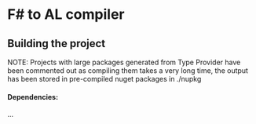 # F# to AL compiler

## Building the project 

NOTE: Projects with large packages generated from Type Provider have been commented out as compiling them takes a very long time, the output has been stored in pre-compiled nuget packages in ./nupkg

#### Dependencies: 


...